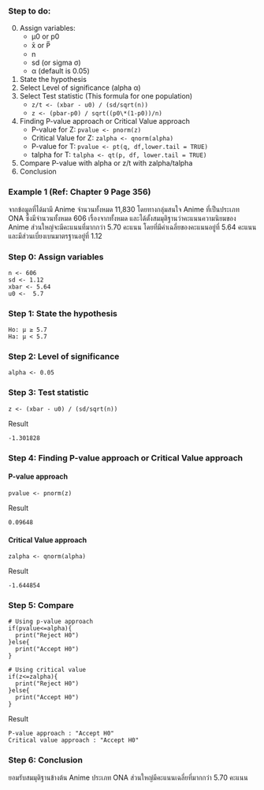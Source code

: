 ### Step to do:

0. Assign variables:
   - μ0 or p0
   - x̄ or P̅
   - n
   - sd (or sigma σ)
   - α (default is 0.05)
1. State the hypothesis
2. Select Level of significance (alpha α)
3. Select Test statistic (This formula for one population)
   - `z/t <- (xbar - u0) / (sd/sqrt(n))`
   - `z <- (pbar-p0) / sqrt((p0\*(1-p0))/n)`
4. Finding P-value approach or Critical Value approach
   - P-value for Z: `pvalue <- pnorm(z)`
   - Critical Value for Z: `zalpha <- qnorm(alpha)`
   - P-value for T: `pvalue <- pt(q, df,lower.tail = TRUE)`
   - talpha for T: `talpha <- qt(p, df, lower.tail = TRUE)`
5. Compare P-value with alpha or z/t with zalpha/talpha
6. Conclusion

### Example 1 (Ref: Chapter 9 Page 356)
จากข้อมูลที่ได้มามี Anime จำนวนทั้งหมด 11,830 โดยทางกลุ่มสนใจ Anime ที่เป็นประเภท ONA ซึ่งมีจำนวนทั้งหมด 606 เรื่องจากทั้งหมด และได้ตั้งสมมุติฐานว่าคะแนนความนิยมของ Anime ส่วนใหญ่จะมีคะแนนที่มากกว่า 5.70 คะแนน โดยที่มีค่าเฉลี่ยของคะแนนอยู่ที่ 5.64 คะแนน และมีส่วนเบี่ยงเบนมาตรฐานอยู่ที่ 1.12


### Step 0: Assign variables

```
n <- 606
sd <- 1.12
xbar <- 5.64
u0 <-  5.7
  ```

### Step 1: State the hypothesis

```
Ho: μ ≥ 5.7 
Ha: μ < 5.7
```

### Step 2: Level of significance

```
alpha <- 0.05
```

### Step 3: Test statistic

```
z <- (xbar - u0) / (sd/sqrt(n))
```
Result
```
-1.301828
```

### Step 4: Finding P-value approach or Critical Value approach
#### P-value approach

```
pvalue <- pnorm(z)
```
Result
```
0.09648
```
#### Critical Value approach
```
zalpha <- qnorm(alpha)
```
Result
```
-1.644854
```

### Step 5: Compare

```
# Using p-value approach
if(pvalue<=alpha){
  print("Reject H0")
}else{
  print("Accept H0")
}

# Using critical value
if(z<=zalpha){
  print("Reject H0")
}else{
  print("Accept H0")
}
```
Result
```
P-value approach : "Accept H0"
Critical value approach : "Accept H0"
```


### Step 6: Conclusion

ยอมรับสมมุติฐานข้างต้น Anime ประเภท ONA ส่วนใหญ่มีคะแนนเฉลี่ยที่มากกว่า 5.70 คะแนน

